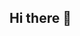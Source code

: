 ## Hi there 👋

<!--# 👋 Hi, I'm Julianna 

🎓 **Master’s student in Artificial Intelligence** at Vrije Universiteit Amsterdam  
🧠 Interested in **Human–AI Interaction**, **NLP**, **Machine Learning** 
🌍 Multilingual — Polish 🇵🇱 | French 🇫🇷 | English 🇬🇧 | learning Spanish 🇪🇸  

🧩 About Me  

I’m passionate about exploring how language, cognition, and computation come together to create intelligent systems.  
My background combines **AI**, **data science**, and **neuroscience**, and I enjoy projects that sit at the intersection of **technology and human understanding**.  

I’ve worked on projects involving:  
- 🗣️ Transformer-based NLP (hate-speech detection, subjectivity mining)  
- 🤖 Evolutionary algorithms and robotic learning (MuJoCo simulations)  
- 📊 Data mining and statistical modeling (R, SPSS, Python)  
- 💬 Human–AI communication and dialogue systems  

🌱 I’m currently expanding my skills in **Java**, **Kotlin** and **Golang**

⚙️ Tech Stack  

**Languages:** Python · R · SQL (novice)
**Frameworks & Tools:** PyTorch · Hugging Face · Docker · Git · Tableau · Excel  
**Data Science:** SPSS · Scikit-learn · NumPy · pandas · SciPy  
**Specialties:** NLP · Machine Learning · Transformer Models · Data Mining   


🧠 Featured Projects  

- **Conversational AI Companion** – Transformer-based chatbot for adaptive emotional dialogue 
-  **Evolutionary Robotics** – Adaptive movement learning through evolutionary algorithms  
-  **Quantified-Self Data Predictor** – ML model predicting anxiety levels from city crowdedness data  


🔭 Currently working on

- Building **interactive AI systems** 
- Working on AI-powered website chatbot for a french pharmacy

📫 How to reach me: 

📧 **Email:** cisewskajulianna@gmail.com  
🔗 **LinkedIn:** https://www.linkedin.com/in/julianna-cisewska-64b438257/ 
